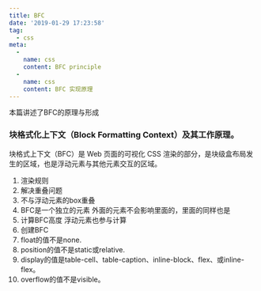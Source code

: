 ```yaml
---
title: BFC
date: '2019-01-29 17:23:58'
tag: 
  - css
meta:
  -
    name: css
    content: BFC principle
  -
    name: css
    content: BFC 实现原理
---
```

本篇讲述了BFC的原理与形成
<!-- more -->

### 块格式化上下文（Block Formatting Context）及其工作原理。
块格式上下文（BFC）是 Web 页面的可视化 CSS 渲染的部分，是块级盒布局发生的区域，也是浮动元素与其他元素交互的区域。
1. 渲染规则
  1. 解决重叠问题
  2. 不与浮动元素的box重叠
  3. BFC是一个独立的元素 外面的元素不会影响里面的，里面的同样也是
  4. 计算BFC高度 浮动元素也参与计算
2. 创建BFC
  1. float的值不是none.
  2. position的值不是static或relative.
  3. display的值是table-cell、table-caption、inline-block、flex、或inline-flex。
  4. overflow的值不是visible。



